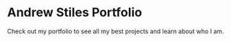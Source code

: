 # Andrew Stiles Portfolio

Check out my portfolio to see all my best projects and learn about who I am.


